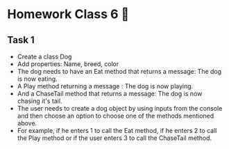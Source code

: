 # Homework Class 6 📒

## Task 1
* Create a class Dog
* Add properties: Name, breed, color
* The dog needs to have an Eat method that returns a message: The dog is now eating.
*  A Play method returning a message : The dog is now playing.
*  And a ChaseTail method that returns a message: The dog is now chasing it's tail.
* The user needs to create a dog object by using inputs from the console and then choose an option to choose one of the methods mentioned above.
* For example, if he enters 1 to call the Eat method, if he enters 2 to call the Play method or if the user enters 3 to call the ChaseTail method.
